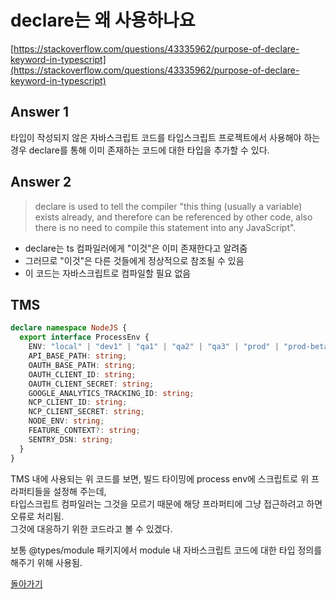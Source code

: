 # declare는 왜 사용하나요

[https://stackoverflow.com/questions/43335962/purpose-of-declare-keyword-in-typescript](https://stackoverflow.com/questions/43335962/purpose-of-declare-keyword-in-typescript)

## Answer 1

타입이 작성되지 않은 자바스크립트 코드를 타입스크립트 프로젝트에서 사용해야 하는 경우 declare를 통해 이미 존재하는 코드에 대한 타입을 추가할 수 있다.

## Answer 2

> declare is used to tell the compiler "this thing (usually a variable) exists already, and therefore can be referenced by other code, also there is no need to compile this statement into any JavaScript".

- declare는 ts 컴파일러에게 "이것"은 이미 존재한다고 알려줌
- 그러므로 "이것"은 다른 것들에게 정상적으로 참조될 수 있음
- 이 코드는 자바스크립트로 컴파일할 필요 없음

## TMS

```ts
declare namespace NodeJS {
  export interface ProcessEnv {
    ENV: "local" | "dev1" | "qa1" | "qa2" | "qa3" | "prod" | "prod-beta";
    API_BASE_PATH: string;
    OAUTH_BASE_PATH: string;
    OAUTH_CLIENT_ID: string;
    OAUTH_CLIENT_SECRET: string;
    GOOGLE_ANALYTICS_TRACKING_ID: string;
    NCP_CLIENT_ID: string;
    NCP_CLIENT_SECRET: string;
    NODE_ENV: string;
    FEATURE_CONTEXT?: string;
    SENTRY_DSN: string;
  }
}
```

TMS 내에 사용되는 위 코드를 보면, 빌드 타이밍에 process env에 스크립트로 위 프라퍼티들을 설정해 주는데,  
타입스크립트 컴파일러는 그것을 모르기 때문에 해당 프라퍼티에 그냥 접근하려고 하면 오류로 처리됨.  
그것에 대응하기 위한 코드라고 볼 수 있겠다.

보통 @types/module 패키지에서 module 내 자바스크립트 코드에 대한 타입 정의를 해주기 위해 사용됨.

[돌아가기](./README.md)
